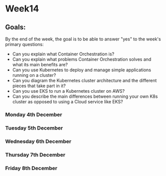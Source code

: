 <h1>Week14 </h1>

<h2>Goals:</h2>

By the end of the week, the goal is to be able to answer "yes" to the week's primary questions:
- Can you explain what Container Orchestration is?
- Can you explain what problems Container Orchestration solves and what its main benefits are?
- Can you use Kubernetes to deploy and manage simple applications running on a cluster?
- Can you diagram the Kubernetes cluster architecture and the different pieces that take part in it?
- Can you use EKS to run a Kubernetes cluster on AWS?
- Can you describe the main differences between running your own K8s cluster as opposed to using a Cloud service like EKS?


<h3>Monday 4th December</h3>


<h3>Tuesday 5th December</h3>


<h3>Wednesday 6th December</h3>


<h3>Thursday 7th December</h3>

<h3>Friday 8th December</h3>


